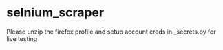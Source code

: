 # selnium_scraper

Please unzip the firefox profile and setup account creds in _secrets.py for live testing


